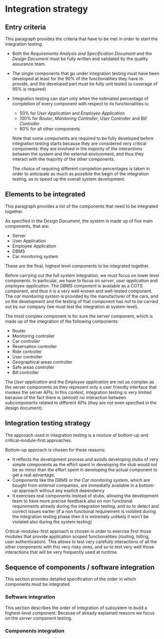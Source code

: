 # Integration strategy
## Entry criteria
This paragraph provides the criteria that have to be met in order to start the integration testing.

* Both the _Requirements Analysis and Specification Document_ and the _Design Document_ must be fully written and validated by the quality assurance team.

* The single components that go under integration testing must have been developed at least for the 90% of the functionalities they have to provide, and the developed part must be fully unit tested (a coverage of 95% is required)

* Integration testing can start only when the estimated
percentage of completion of every component with respect to its functionalities is:
    * 50% for _User Application_ and _Employee Application_
    * 100% for _Router_, _Monitoring Controller_, _User Controller_ and _Bill Controller_
    * 80% for all other components
  
  Note that some components are required to be fully developed before integration testing starts because they are considered very critical components: they are involved in the majority of the interactions between the system and the external environment, and thus they interact with the majority of the other components.

  The choice of requiring different completion percentages is taken in order to anticipate as much as possibile the begin of the integration testing, as to speed up the overall system development.

## Elements to be integrated
This paragraph provides a list of the components that need to be integrated together.

As specified in the _Design Document_, the system is made up of five main components, that are:

* Server
* User Application
* Employee Application
* DBMS
* Car monitoring system

These are the final, highest level components to be integrated together. 

Before carrying out the full system integration, we must focus on lower level components. In particular, we have to focus on _server_, _user application_ and _employee application_. The _DBMS_ component is available as a COTS component, and thus it is a very well-known and well-tested component. The _car monitoring system_ is provided by the manufacturer of the cars, and so the development and the testing of that component has not to be carried out by our company (we must test the integration at system level).

The most complex component is for sure the server component, which is made up of the integration of the following components:

* Router
* Monitoring controller
* Car controller
* Reservation controller
* Ride controller
* User controller
* Geographical areas controller
* Safe areas controller
* Bill controller

The _User application_ and the _Employee application_ are not as complex as the server components as they represent only a user friendly interface that invokes the server APIs. In this context, integration testing is very limited because of the fact there is (almost) no interaction between subcomponents related to different APIs (they are not even specified in the design document).

## Integration testing strategy
The approach used in integration testing is a mixture of bottom-up and critical-module-first approaches.

Bottom-up approach is chosen for these reasons:

* It reflects the development process and avoids developing stubs of very simple components as the effort spent in developing the stub would not be so minor than the effort spent in developing the actual component to get a real advantage. 
* Components like the _DBMS_ or the _Car monitoring system_, which are bought from external companies, are immediatly available in a bottom-up approach without any explicit dependency
* It exercises real components instead of stubs, allowing the development team to have more precise feedback also on non functional requirements already during the integration testing, and so to detect and correct issues earlier (if a non functional requirement is violated during the integration testing phase then it is extremely unlikely it won't be violated also during the system testing)

Critical-modules-first approach is chosen in order to exercise first those modules that provide application scoped functionalities (routing, billing, user authentication). This allows to test very carefully interactions of all the other components with this very risky ones, and so to test very well those interactions that will be very frequently used at runtime.

## Sequence of components / software integration
This section provides detailed specification of the order in which components must be integrated.

### Software integration
This section describes the order of integration of subsystem to build a highest-level component. Because of already explained reasons we focus on the _server_ component testing.

### Components integration
